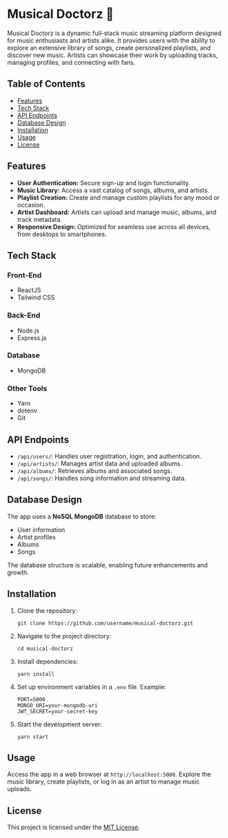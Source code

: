  
<body>
  <h1>Musical Doctorz 🎵</h1>
  <p>Musical Doctorz is a dynamic full-stack music streaming platform designed for music enthusiasts and artists alike. It provides users with the ability to explore an extensive library of songs, create personalized playlists, and discover new music. Artists can showcase their work by uploading tracks, managing profiles, and connecting with fans.</p>

  <h2>Table of Contents</h2>
  <ul>
    <li><a href="#features">Features</a></li>
    <li><a href="#tech-stack">Tech Stack</a></li>
    <li><a href="#api-endpoints">API Endpoints</a></li>
    <li><a href="#database-design">Database Design</a></li>
    <li><a href="#installation">Installation</a></li>
    <li><a href="#usage">Usage</a></li>
    <li><a href="#license">License</a></li>
  </ul>

  <h2 id="features">Features</h2>
  <ul>
    <li><strong>User Authentication:</strong> Secure sign-up and login functionality.</li>
    <li><strong>Music Library:</strong> Access a vast catalog of songs, albums, and artists.</li>
    <li><strong>Playlist Creation:</strong> Create and manage custom playlists for any mood or occasion.</li>
    <li><strong>Artist Dashboard:</strong> Artists can upload and manage music, albums, and track metadata.</li>
    <li><strong>Responsive Design:</strong> Optimized for seamless use across all devices, from desktops to smartphones.</li>
  </ul>

  <h2 id="tech-stack">Tech Stack</h2>
  <h3>Front-End</h3>
  <ul>
    <li>ReactJS</li>
    <li>Tailwind CSS</li>
  </ul>

  <h3>Back-End</h3>
  <ul>
    <li>Node.js</li>
    <li>Express.js</li>
  </ul>

  <h3>Database</h3>
  <ul>
    <li>MongoDB</li>
  </ul>

  <h3>Other Tools</h3>
  <ul>
    <li>Yarn</li>
    <li>dotenv</li>
    <li>Git</li>
  </ul>

  <h2 id="api-endpoints">API Endpoints</h2>
  <ul>
    <li><code>/api/users/</code>: Handles user registration, login, and authentication.</li>
    <li><code>/api/artists/</code>: Manages artist data and uploaded albums.</li>
    <li><code>/api/albums/</code>: Retrieves albums and associated songs.</li>
    <li><code>/api/songs/</code>: Handles song information and streaming data.</li>
  </ul>

  <h2 id="database-design">Database Design</h2>
  <p>The app uses a <strong>NoSQL MongoDB</strong> database to store:</p>
  <ul>
    <li>User information</li>
    <li>Artist profiles</li>
    <li>Albums</li>
    <li>Songs</li>
  </ul>
  <p>The database structure is scalable, enabling future enhancements and growth.</p>

  <h2 id="installation">Installation</h2>
  <ol>
    <li>Clone the repository:
      <pre><code>git clone https://github.com/username/musical-doctorz.git</code></pre>
    </li>
    <li>Navigate to the project directory:
      <pre><code>cd musical-doctorz</code></pre>
    </li>
    <li>Install dependencies:
      <pre><code>yarn install</code></pre>
    </li>
    <li>Set up environment variables in a <code>.env</code> file. Example:
      <pre><code>PORT=5000
MONGO_URI=your-mongodb-uri
JWT_SECRET=your-secret-key</code></pre>
    </li>
    <li>Start the development server:
      <pre><code>yarn start</code></pre>
    </li>
  </ol>

  <h2 id="usage">Usage</h2>
  <p>Access the app in a web browser at <code>http://localhost:5000</code>. Explore the music library, create playlists, or log in as an artist to manage music uploads.</p>

  <h2 id="license">License</h2>
  <p>This project is licensed under the <a href="LICENSE">MIT License</a>.</p>
</body>
</html>


